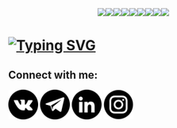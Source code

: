 <div id="header" align="center">
  <img src="https://media.giphy.com/media/3o7buaucmSsxQf1pZK/giphy.gif" width="90"/><img src="https://media.giphy.com/media/3o7buaucmSsxQf1pZK/giphy.gif" width="90"/><img src="https://media.giphy.com/media/3o7buaucmSsxQf1pZK/giphy.gif" width="90"/><img src="https://media.giphy.com/media/3o7buaucmSsxQf1pZK/giphy.gif" width="90"/><img src="https://media.giphy.com/media/3o7buaucmSsxQf1pZK/giphy.gif" width="90"/><img src="https://media.giphy.com/media/3o7buaucmSsxQf1pZK/giphy.gif" width="90"/><img src="https://media.giphy.com/media/3o7buaucmSsxQf1pZK/giphy.gif" width="90"/><img src="https://media.giphy.com/media/3o7buaucmSsxQf1pZK/giphy.gif" width="90"/><img src="https://media.giphy.com/media/3o7buaucmSsxQf1pZK/giphy.gif" width="90"/>
</div>

<h1> <a align="center" href="https://git.io/typing-svg"><img src="https://readme-typing-svg.herokuapp.com?font=Fira+Code&pause=1000&width=435&lines=Hi+there,+I'm+Semyon+KUROCHKIN!😄" alt="Typing SVG" /></a> </h1>

## Connect with me: ## 
<a href="https://vk.com/kurochkin_99"> <img src="icons/vkontakte.png" width="60" height="60" alt=""></a>
<a href="https://t.me/SemyonKUROCHKIN99"> <img src="icons/telegram.png" width="60" height="60" alt=""></a>
<a href="https://www.linkedin.com/in/semyon-kurochkin/"> <img src="icons/in.png" width="60" height="60" alt=""></a>
<a href="https://www.instagram.com/simon_kurochkin/"> <img src="icons/instagram.png" width="60" height="60" alt=""></a>
</p>
</body>
